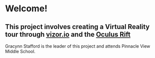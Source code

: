 # Welcome!
## This project involves creating a Virtual Reality tour through [vizor.io](https://vizor.io/projects) and the [Oculus Rift](https://www.oculus.com/rift/)
 Gracynn Stafford is the leader of this project and attends Pinnacle View Middle School.
